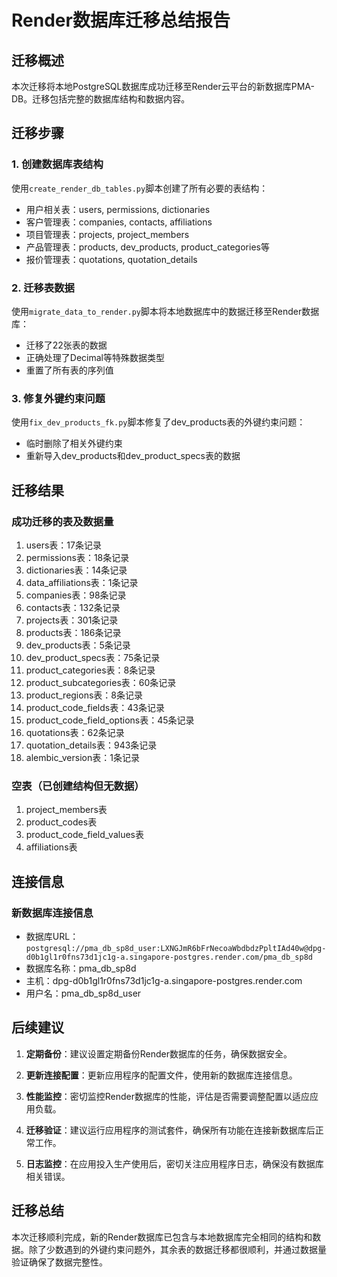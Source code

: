 # Render数据库迁移总结报告

## 迁移概述

本次迁移将本地PostgreSQL数据库成功迁移至Render云平台的新数据库PMA-DB。迁移包括完整的数据库结构和数据内容。

## 迁移步骤

### 1. 创建数据库表结构
使用`create_render_db_tables.py`脚本创建了所有必要的表结构：
- 用户相关表：users, permissions, dictionaries
- 客户管理表：companies, contacts, affiliations
- 项目管理表：projects, project_members
- 产品管理表：products, dev_products, product_categories等
- 报价管理表：quotations, quotation_details

### 2. 迁移表数据
使用`migrate_data_to_render.py`脚本将本地数据库中的数据迁移至Render数据库：
- 迁移了22张表的数据
- 正确处理了Decimal等特殊数据类型
- 重置了所有表的序列值

### 3. 修复外键约束问题
使用`fix_dev_products_fk.py`脚本修复了dev_products表的外键约束问题：
- 临时删除了相关外键约束
- 重新导入dev_products和dev_product_specs表的数据

## 迁移结果

### 成功迁移的表及数据量
1. users表：17条记录
2. permissions表：18条记录
3. dictionaries表：14条记录
4. data_affiliations表：1条记录
5. companies表：98条记录
6. contacts表：132条记录
7. projects表：301条记录
8. products表：186条记录
9. dev_products表：5条记录
10. dev_product_specs表：75条记录
11. product_categories表：8条记录
12. product_subcategories表：60条记录
13. product_regions表：8条记录
14. product_code_fields表：43条记录
15. product_code_field_options表：45条记录
16. quotations表：62条记录
17. quotation_details表：943条记录
18. alembic_version表：1条记录

### 空表（已创建结构但无数据）
1. project_members表
2. product_codes表
3. product_code_field_values表
4. affiliations表

## 连接信息

### 新数据库连接信息
- 数据库URL：`postgresql://pma_db_sp8d_user:LXNGJmR6bFrNecoaWbdbdzPpltIAd40w@dpg-d0b1gl1r0fns73d1jc1g-a.singapore-postgres.render.com/pma_db_sp8d`
- 数据库名称：pma_db_sp8d
- 主机：dpg-d0b1gl1r0fns73d1jc1g-a.singapore-postgres.render.com
- 用户名：pma_db_sp8d_user

## 后续建议

1. **定期备份**：建议设置定期备份Render数据库的任务，确保数据安全。

2. **更新连接配置**：更新应用程序的配置文件，使用新的数据库连接信息。

3. **性能监控**：密切监控Render数据库的性能，评估是否需要调整配置以适应应用负载。

4. **迁移验证**：建议运行应用程序的测试套件，确保所有功能在连接新数据库后正常工作。

5. **日志监控**：在应用投入生产使用后，密切关注应用程序日志，确保没有数据库相关错误。

## 迁移总结

本次迁移顺利完成，新的Render数据库已包含与本地数据库完全相同的结构和数据。除了少数遇到的外键约束问题外，其余表的数据迁移都很顺利，并通过数据量验证确保了数据完整性。 